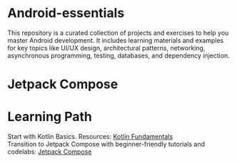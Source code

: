 # Android-essentials
This repository is a curated collection of projects and exercises to help you master Android development. It includes learning materials and examples for key topics like UI/UX design, architectural patterns, networking, asynchronous programming, testing, databases, and dependency injection.<br>
# Jetpack Compose <br>
# Learning Path <br>
Start with Kotlin Basics. Resources: <a href="https://developer.android.com/courses/pathways/android-basics-compose-unit-2-pathway-1?_gl=1*v9q39x*_up*MQ..*_ga*NTg0MTQxNzY0LjE3MzU5MjkwMDA.*_ga_6HH9YJMN9M*MTczNTkyOTAwMC4xLjAuMTczNTkyOTAwMC4wLjAuMTYyNDM4OTY1OQ..">Kotlin Fundamentals</a><br>
Transition to Jetpack Compose with beginner-friendly tutorials and codelabs: <a href="https://developer.android.com/compose">Jetpack Compose</a>
